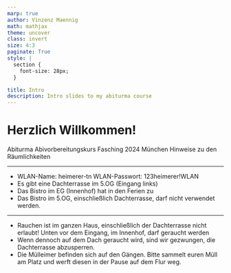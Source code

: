 ```yaml
---
marp: true
author: Vinzenz Maennig
math: mathjax
theme: uncover
class: invert
size: 4:3
paginate: True
style: |
  section {
    font-size: 28px;
  }

title: Intro
description: Intro slides to my abiturma course
---
```

[comment]: <> (<span style="color:blue">If you need more colors</span>)
[comment]: <> (<!--color: red-->)
[comment]: <> (use underscore to make a command local)
[comment]: <> (| Syntax | Description |
| ----------- | ----------- |
| Header | Title |
| Paragraph | Text |)

# Herzlich Willkommen!
Abiturma Abivorbereitungskurs
Fasching 2024 München
Hinweise zu den Räumlichkeiten

---
<!--header: Intro | Kursort-->
- WLAN-Name: heimerer-tn
WLAN-Passwort: 123heimerer!WLAN
- Es gibt eine Dachterrasse im 5.OG (Eingang links)
- Das Bistro im EG (Innenhof) hat in den Ferien zu
- Das Bistro im 5.OG, einschließlich Dachterrasse, darf nicht verwendet werden.

---
- Rauchen ist im ganzen Haus, einschließlich der Dachterrasse nicht erlaubt! Unten vor dem Eingang, im Innenhof, darf geraucht werden
- Wenn dennoch auf dem Dach geraucht wird, sind wir gezwungen, die Dachterrasse abzusperren.
- Die Mülleimer befinden sich auf den Gängen. Bitte sammelt euren Müll am Platz und werft diesen in der Pause auf dem Flur weg.